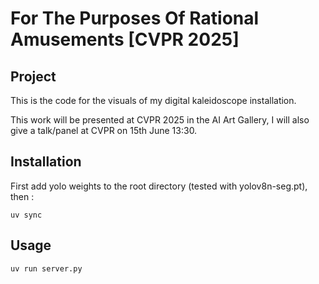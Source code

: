 # For The Purposes Of Rational Amusements [CVPR 2025]

## Project

This is the code for the visuals of my digital kaleidoscope installation.

This work will be presented at CVPR 2025 in the AI Art Gallery, I will also give a talk/panel at CVPR on 15th June 13:30.


## Installation

First add yolo weights to the root directory (tested with yolov8n-seg.pt), then :

```
uv sync
```

## Usage

```
uv run server.py
```

